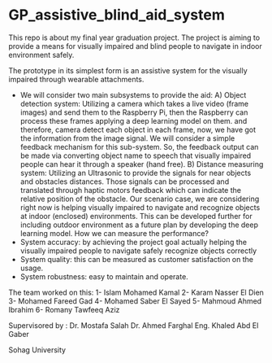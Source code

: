# GP_assistive_blind_aid_system
This repo is about my final year graduation project.
The project is aiming to provide a means for visually impaired and blind people to navigate in indoor environment safely.

The prototype in its simplest form is an assistive system for the visually impaired through wearable attachments.

- We will consider two main subsystems to provide the aid:
A) Object detection system: Utilizing a camera which takes a live video (frame images) and send them to the Raspberry Pi, then
the Raspberry can process these frames applying a deep learning model on them. and therefore, camera detect each object in 
each frame, now, we have got the information from the image signal. We will consider a simple feedback mechanism for this 
sub-system. So, the feedback output can be made via converting object name to speech that visually impaired people can hear 
it through a speaker (hand free).
B) Distance measuring system: Utilizing an Ultrasonic to provide the signals for near objects and obstacles distances. Those signals 
can be processed and translated through haptic motors feedback which can indicate the relative position of the obstacle.
Our scenario case, we are considering right now is helping visually impaired to navigate and recognize objects at indoor (enclosed)
environments. This can be developed further for including outdoor environment as a future plan by developing the deep learning model.
How we can measure the performance?
- System accuracy: by achieving the project goal actually helping the visually impaired people to navigate safely recognize objects correctly
- System quality: this can be measured as customer satisfaction on the usage.
- System robustness: easy to maintain and operate.

The team worked on this:
1- Islam Mohamed Kamal
2- Karam Nasser El Dien
3- Mohamed Fareed Gad
4- Mohamed Saber El Sayed
5- Mahmoud Ahmed Ibrahim
6- Romany Tawfeeq Aziz

Supervisored by :
Dr. Mostafa Salah
Dr. Ahmed Farghal
Eng. Khaled Abd El Gaber

Sohag University
